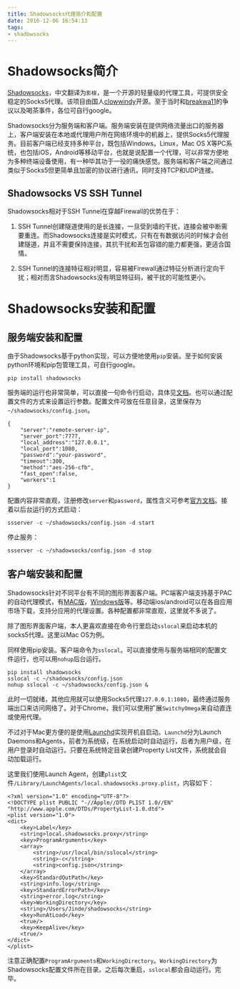 ```yaml
---
title: Shadowsocks代理简介和配置
date: 2016-12-06 16:54:13
tags: 
- shadowsocks
---
```


# Shadowsocks简介

[Shadowsocks](https://github.com/shadowsocks/shadowsocks)，中文翻译为`影梭`，是一个开源的轻量级的代理工具，可提供安全稳定的Socks5代理。该项目由国人[clowwindy](https://github.com/clowwindy)开源。至于当时和[breakwa11](https://github.com/breakwa11)的争议以及喝茶事件，各位可自行google。

Shadowsocks分为服务端和客户端。服务端安装在提供网络流量出口的服务器上，客户端安装在本地或代理用户所在网络环境中的机器上，提供Socks5代理服务。目前客户端已经支持多种平台，既包括Windows，Linux，Mac OS X等PC系统，也包括iOS，Android等移动平台，也就是说配置一个代理，可以非常方便地为多种终端设备使用，有一种毕其功于一役的痛快感觉。服务端和客户端之间通过类似于Socks5但更简单且加密的协议进行通讯，同时支持TCP和UDP连接。

## Shadowsocks VS SSH Tunnel

Shadowsocks相对于SSH Tunnel在穿越Firewall的优势在于：

1. SSH Tunnel创建隧道使用的是长连接，一旦受到墙的干扰，连接会被中断需要重连。而Shadowsocks连接是实时模式，只有在有数据访问的时候才会创建隧道，并且不需要保持连接，其抗干扰和丢包容错的能力都更强，更适合国情。

2. SSH Tunnel的连接特征相对明显，容易被Firewall通过特征分析进行定向干扰；相对而言Shadowsocks没有明显特征码，被干扰的可能性更小。

# Shadowsocks安装和配置

## 服务端安装和配置

由于Shadowsocks基于python实现，可以方便地使用`pip`安装。至于如何安装python环境和pip包管理工具，可自行google。

```
pip install shadowsocks
```

服务端的运行也非常简单，可以直接一句命令行启动，具体见[文档](https://github.com/shadowsocks/shadowsocks/wiki/Shadowsocks-%E4%BD%BF%E7%94%A8%E8%AF%B4%E6%98%8E)。也可以通过配置文件的方式来设置运行参数。配置文件可放在任意目录，这里保存为`~/shadowsocks/config.json`。

```
{
    "server":"remote-server-ip",
    "server_port":7777,
    "local_address":"127.0.0.1",
    "local_port":1080,
    "password":"your-password",
    "timeout":300,
    "method":"aes-256-cfb",
    "fast_open":false,
    "workers":1
}
```

配置内容非常直观，注册修改`server`和`password`，属性含义可参考[官方文档](https://github.com/shadowsocks/shadowsocks/wiki/Configuration-via-Config-File)。接着以后台运行的方式启动：

```
ssserver -c ~/shadowsocks/config.json -d start
```

停止服务：

```
ssserver -c ~/shadowsocks/config.json -d stop
```

## 客户端安装和配置

Shadowsocks针对不同平台有不同的图形界面客户端。PC端客户端支持基于PAC的自动代理模式，有[MAC版](https://github.com/shadowsocks/shadowsocks-iOS/releases)，[Windows版](https://github.com/shadowsocks/shadowsocks-windows/releases)等。移动端ios/android可以在各自应用市场下载，支持分应用的代理设置。各种配置都非常直观，这里就不多说了。

除了图形界面客户端，本人更喜欢直接在命令行里启动`sslocal`来启动本机的socks5代理。这里以Mac OS为例。

同样使用pip安装。客户端命令为`sslocal`。可以直接使用与服务端相同的配置文件运行，也可以用`nohup`后台运行。

```
pip install shadowsocks
sslocal -c ~/shadowsocks/config.json
nohup sslocal -c ~/shadowsocks/config.json &
```

此时一切就绪，其他应用就可以使用Socks5代理`127.0.0.1:1080`，最终通过服务端出口来访问网络了。对于Chrome，我们可以使用扩展`SwitchyOmega`来自动直连或使用代理。

不过对于Mac更方便的是使用[Launchd](https://developer.apple.com/library/content/documentation/MacOSX/Conceptual/BPSystemStartup/Chapters/CreatingLaunchdJobs.html)实现开机自启动。`Launchd`分为Launch Daemons和Agents，前者为系统级，在系统启动时自动运行，后者为用户级，在用户登录时自动运行。只要在系统特定目录创建Property List文件，系统就会自动加载运行。

这里我们使用Launch Agent，创建`plist`文件`/Library/LaunchAgents/local.shadowsocks.proxy.plist`，内容如下：

```
<?xml version="1.0" encoding="UTF-8"?>
<!DOCTYPE plist PUBLIC "-//Apple//DTD PLIST 1.0//EN" "http://www.apple.com/DTDs/PropertyList-1.0.dtd">
<plist version="1.0">
<dict>
    <key>Label</key>
    <string>local.shadowsocks.proxy</string>
    <key>ProgramArguments</key>
    <array>
        <string>/usr/local/bin/sslocal</string>
        <string>-c</string>
        <string>config.json</string>
    </array>
    <key>StandardOutPath</key>
    <string>info.log</string>
    <key>StandardErrorPath</key>
    <string>error.log</string>
    <key>WorkingDirectory</key>
    <string>/Users/Jinde/shadowsocks</string>
    <key>RunAtLoad</key>
    <true/>
    <key>KeepAlive</key>
    <true/>
</dict>
</plist>
```

注意正确配置`ProgramArguments`和`WorkingDirectory`。`WorkingDirectory`为Shadowsocks配置文件所在目录。之后每次重启，`sslocal`都会自动运行。完毕。
